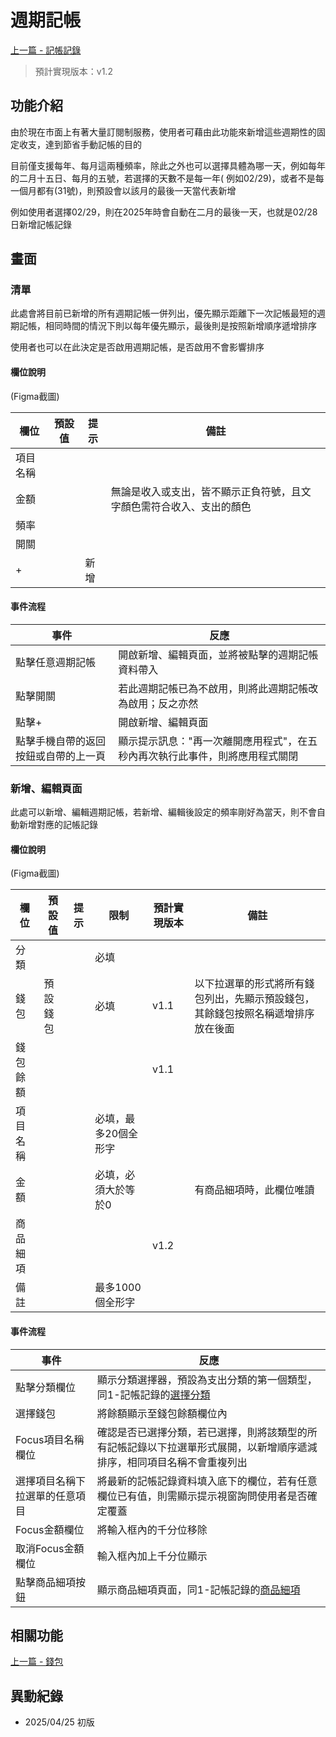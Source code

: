 # 週期記帳

[上一篇 - 記帳記錄](2-錢包.md)

> 預計實現版本：v1.2

## 功能介紹

由於現在市面上有著大量訂閱制服務，使用者可藉由此功能來新增這些週期性的固定收支，達到節省手動記帳的目的

目前僅支援每年、每月這兩種頻率，除此之外也可以選擇具體為哪一天，例如每年的二月十五日、每月的五號，若選擇的天數不是每一年(
例如02/29)，或者不是每一個月都有(31號)，則預設會以該月的最後一天當代表新增

例如使用者選擇02/29，則在2025年時會自動在二月的最後一天，也就是02/28日新增記帳記錄

## 畫面

### 清單

此處會將目前已新增的所有週期記帳一併列出，優先顯示距離下一次記帳最短的週期記帳，相同時間的情況下則以每年優先顯示，最後則是按照新增順序遞增排序

使用者也可以在此決定是否啟用週期記帳，是否啟用不會影響排序

#### 欄位說明

(Figma截圖)

| 欄位   | 預設值 | 提示 | 備註                                 |
|------|-----|----|------------------------------------|
| 項目名稱 |     |    |                                    |
| 金額   |     |    | 無論是收入或支出，皆不顯示正負符號，且文字顏色需符合收入、支出的顏色 |
| 頻率   |     |    |                                    |
| 開關   |     |    |                                    |
| +    |     | 新增 |                                    |

#### 事件流程

| 事件                 | 反應                                      |
|--------------------|-----------------------------------------|
| 點擊任意週期記帳           | 開啟新增、編輯頁面，並將被點擊的週期記帳資料帶入                |
| 點擊開關               | 若此週期記帳已為不啟用，則將此週期記帳改為啟用；反之亦然            |
| 點擊+                | 開啟新增、編輯頁面                               |
| 點擊手機自帶的返回按鈕或自帶的上一頁 | 顯示提示訊息："再一次離開應用程式"，在五秒內再次執行此事件，則將應用程式關閉 |

### 新增、編輯頁面

此處可以新增、編輯週期記帳，若新增、編輯後設定的頻率剛好為當天，則不會自動新增對應的記帳記錄

#### 欄位說明

(Figma截圖)

| 欄位   | 預設值  | 提示 | 限制          | 預計實現版本 | 備註                                       |
|------|------|----|-------------|--------|------------------------------------------|
| 分類   |      |    | 必填          |        |                                          |
| 錢包   | 預設錢包 |    | 必填          | v1.1   | 以下拉選單的形式將所有錢包列出，先顯示預設錢包，其餘錢包按照名稱遞增排序放在後面 |
| 錢包餘額 |      |    |             | v1.1   |                                          |
| 項目名稱 |      |    | 必填，最多20個全形字 |        |                                          |
| 金額   |      |    | 必填，必須大於等於0  |        | 有商品細項時，此欄位唯讀                             |
| 商品細項 |      |    |             | v1.2   |                                          |
| 備註   |      |    | 最多1000個全形字  |        |                                          |

#### 事件流程

| 事件              | 反應                                                          |
|-----------------|-------------------------------------------------------------|
| 點擊分類欄位          | 顯示分類選擇器，預設為支出分類的第一個類型，同1-記帳記錄的[選擇分類](1-記帳記錄.md#選擇分類)        |
| 選擇錢包            | 將餘額顯示至錢包餘額欄位內                                               |
| Focus項目名稱欄位     | 確認是否已選擇分類，若已選擇，則將該類型的所有記帳記錄以下拉選單形式展開，以新增順序遞減排序，相同項目名稱不會重複列出 |
| 選擇項目名稱下拉選單的任意項目 | 將最新的記帳記錄資料填入底下的欄位，若有任意欄位已有值，則需顯示提示視窗詢問使用者是否確定覆蓋             |
| Focus金額欄位       | 將輸入框內的千分位移除                                                 |
| 取消Focus金額欄位     | 輸入框內加上千分位顯示                                                 |
| 點擊商品細項按鈕        | 顯示商品細項頁面，同1-記帳記錄的[商品細項](1-記帳記錄.md#商品細項)                     |

## 相關功能

[上一篇 - 錢包](2-錢包.md)

## 異動紀錄

* 2025/04/25 初版
